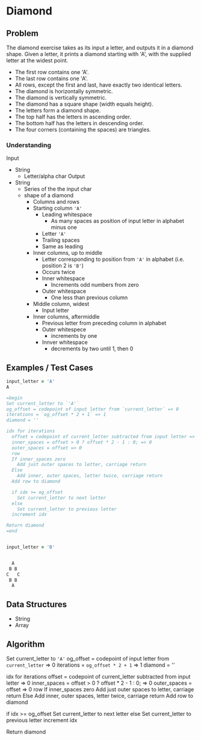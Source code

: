# Diamond

## Problem

The diamond exercise takes as its input a letter, and outputs it in a diamond shape. Given a letter, it prints a diamond starting with 'A', with the supplied letter at the widest point.

- The first row contains one 'A'.
- The last row contains one 'A'.
- All rows, except the first and last, have exactly two identical letters.
- The diamond is horizontally symmetric.
- The diamond is vertically symmetric.
- The diamond has a square shape (width equals height).
- The letters form a diamond shape.
- The top half has the letters in ascending order.
- The bottom half has the letters in descending order.
- The four corners (containing the spaces) are triangles.

### Understanding

Input
- String
  - Letter/alpha char
Output
- String
  - Series of the the input char
  - shape of a diamond
    - Columns and rows
    - Starting column `'A'`
       - Leading whitespace
         - As many spaces as position of input letter in alphabet minus one
       - Letter `'A'`
       - Trailing spaces
        - Same as leading
    - Inner columns, up to middle
      - Letter corresponding to position from `'A'` in alphabet (i.e. position 2 is `'B'`)
      - Occurs twice
      - Inner whitespace
        - Increments odd numbers from zero
      - Outer whitespace
        - One less than previous column
    - Middle column, widest
      - Input letter
    - Inner columns, aftermiddle
      - Previous letter from preceding column in alphabet
      - Outer whitespece
        - increments by one
      - Innver whitespace
        - decrements by two until 1, then 0

## Examples / Test Cases

```ruby
input_letter = 'A'
A

=begin
Set current_letter to `'A'`
og_offset = codepoint of input letter from `current_letter` => 0
iterations = `og_offset * 2 + 1` => 1
diamond = ''

idx for iterations
  offset = codepoint of current_letter subtracted from input letter => 0
  inner_spaces = offset > 0 ? offset * 2 - 1 : 0; => 0
  outer_spaces = offset => 0
  row
  If inner_spaces zero
    Add just outer spaces to letter, carriage return
  Else
    Add inner, outer spaces, letter twice, carriage return
  Add row to diamond

  if idx >= og_offset
    Set current_letter to next letter
  else
    Set current_letter to previous letter
  increment idx

Return diamond
=end


input_letter = 'B'


  A
 B B
C   C
 B B
  A

```

## Data Structures

- String
- Array

## Algorithm

Set current_letter to `'A'`
og_offset = codepoint of input letter from `current_letter` => 0
iterations = `og_offset * 2 + 1` => 1
diamond = ''

idx for iterations
  offset = codepoint of current_letter subtracted from input letter => 0
  inner_spaces = offset > 0 ? offset * 2 - 1 : 0; => 0
  outer_spaces = offset => 0
  row
  If inner_spaces zero
    Add just outer spaces to letter, carriage return
  Else
    Add inner, outer spaces, letter twice, carriage return
  Add row to diamond

  if idx >= og_offset
    Set current_letter to next letter
  else
    Set current_letter to previous letter
  increment idx

Return diamond